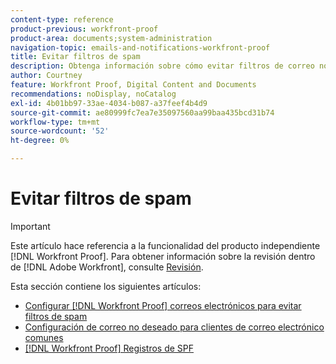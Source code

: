 ```yaml
---
content-type: reference
product-previous: workfront-proof
product-area: documents;system-administration
navigation-topic: emails-and-notifications-workfront-proof
title: Evitar filtros de spam
description: Obtenga información sobre cómo evitar filtros de correo no deseado en Workfront Proof.
author: Courtney
feature: Workfront Proof, Digital Content and Documents
recommendations: noDisplay, noCatalog
exl-id: 4b01bb97-33ae-4034-b087-a37feef4b4d9
source-git-commit: ae80999fc7ea7e35097560aa99baa435bcd31b74
workflow-type: tm+mt
source-wordcount: '52'
ht-degree: 0%

---
```


# Evitar filtros de spam

>[!IMPORTANT]
>
>Este artículo hace referencia a la funcionalidad del producto independiente [!DNL Workfront Proof]. Para obtener información sobre la revisión dentro de [!DNL Adobe Workfront], consulte [Revisión](../../../review-and-approve-work/proofing/proofing.md).

Esta sección contiene los siguientes artículos:

* [Configurar [!DNL Workfront Proof] correos electrónicos para evitar filtros de spam](../../../workfront-proof/wp-emailsntfctns/avoiding-spam-filters/configure-wp-emails-avoid-spam-filters.md)
* [Configuración de correo no deseado para clientes de correo electrónico comunes](../../../workfront-proof/wp-emailsntfctns/avoiding-spam-filters/configure-spam-settings-clients.md)
* [[!DNL Workfront Proof] Registros de SPF](../../../workfront-proof/wp-emailsntfctns/avoiding-spam-filters/wp-spf-records.md)
